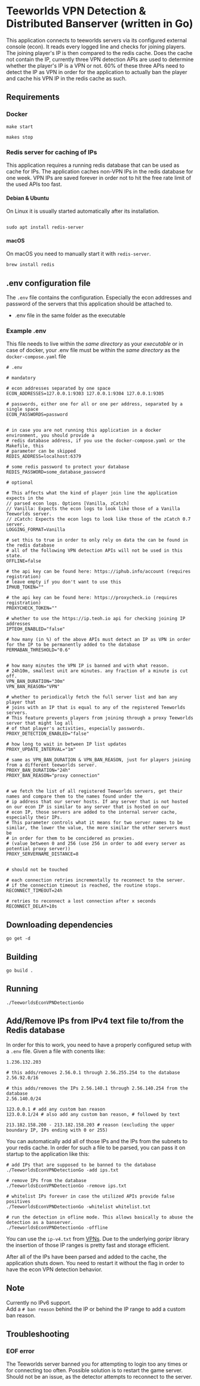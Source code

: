 
# Teeworlds VPN Detection & Distributed Banserver (written in Go)

This application connects to teeworlds servers via its configured external console (econ).
It reads every logged line and checks for joining players.
The joining player's IP is then compared to the redis cache.
Does the cache not contain the IP, currently three VPN detection APIs are used to determine whether the player's IP is a VPN or not.
60% of these three APIs need to detect the IP as VPN in order for the application to actually ban the player and cache his VPN IP in the redis cache as such.

## Requirements

### Docker

```
make start

makes stop
```

### Redis server for caching of IPs

This application requires a running redis database that can be used as cache for IPs.
The application caches non-VPN IPs in the redis database for one week.
VPN IPs are saved forever in order not to hit the free rate limit of the used APIs too fast.

#### Debian & Ubuntu

On Linux it is usually started automatically after its installation.

```shell

sudo apt install redis-server
```

#### macOS

On macOS you need to manually start it with `redis-server`.

```shell
brew install redis
```

## .env configuration file

The `.env` file contains the configuration.
Especially the econ addresses and password of the servers that this application should be attached to.

- .env file in the same folder as the executable

### Example .env

This file needs to live within the *same directory* as your *executable* or in case of docker, your .env file must be within the *same directory* as the `docker-compose.yaml` file

```env
# .env

# mandatory

# econ addresses separated by one space
ECON_ADDRESSES=127.0.0.1:9303 127.0.0.1:9304 127.0.0.1:9305

# passwords, either one for all or one per address, separated by a single space
ECON_PASSWORDS=password


# in case you are not running this application in a docker environment, you should provide a 
# redis database address, if you use the docker-compose.yaml or the Makefile, this 
# parameter can be skipped
REDIS_ADDRESS=localhost:6379

# some redis password to protect your database
REDIS_PASSWORD=some_database_password

# optional

# This affects what the kind of player join line the application expects in the 
// parsed econ logs. Options [Vanilla, zCatch]
// Vanilla: Expects the econ logs to look like those of a Vanilla Teeworlds server.
// zCatch: Expects the econ logs to look like those of the zCatch 0.7 server.
LOGGING_FORMAT=Vanilla

# set this to true in order to only rely on data the can be found in the redis database
# all of the following VPN detection APIs will not be used in this state.
OFFLINE=false

# the api key can be found here: https://iphub.info/account (requires registration)
# leave empty if you don't want to use this
IPHUB_TOKEN=""

# the api key can be found here: https://proxycheck.io (requires registration)
PROXYCHECK_TOKEN=""

# whether to use the https://ip.teoh.io api for checking joining IP addresses
IPTEOH_ENABLED="false"

# how many (in %) of the above APIs must detect an IP as VPN in order for the IP to be permanently added to the database
PERMABAN_THRESHOLD="0.6"


# how many minutes the VPN IP is banned and with what reason.
# 24h10m, smallest unit are minutes. any fraction of a minute is cut off.
VPN_BAN_DURATION="30m"
VPN_BAN_REASON="VPN"

# whether to periodically fetch the full server list and ban any player that 
# joins with an IP that is equal to any of the registered Teeworlds servers.
# This feature prevents players from joining through a proxy Teeworlds server that might log all
# of that player's activities, especially passwords.
PROXY_DETECTION_ENABLED="false"

# how long to wait in between IP list updates
PROXY_UPDATE_INTERVAL="1m"

# same as VPN_BAN_DURATION & VPN_BAN_REASON, just for players joining from a different teeworlds server.
PROXY_BAN_DURATION="24h"
PROXY_BAN_REASON="proxy connection"


# we fetch the list of all registered Teeworlds servers, get their names and compare them to the names found under the 
# ip address that our server hosts. If any server that is not hosted on our econ IP is similar to any server that is hosted on our
# econ IP, those servers are added to the internal server cache, especially their IPs.
# This parameter controls what it means for two server names to be similar, the lower the value, the more similar the other servers must be
# in order for them to be concidered as proxies.
# (value between 0 and 256 (use 256 in order to add every server as potential proxy server))
PROXY_SERVERNAME_DISTANCE=8


# should not be touched

# each connection retries incrementally to reconnect to the server.
# if the connection timeout is reached, the routine stops.
RECONNECT_TIMEOUT=24h

# retries to reconnect a lost connection after x seconds
RECONNECT_DELAY=10s
```

## Downloading dependencies

```shell
go get -d
```

## Building

```shell
go build .
```

## Running

```shell
./TeeworldsEconVPNDetectionGo
```

## Add/Remove IPs from IPv4 text file to/from the Redis database

In order for this to work, you need to have a properly configured setup with a `.env` file.
Given a file with conents like:

```text
1.236.132.203

# this adds/removes 2.56.0.1 through 2.56.255.254 to the database
2.56.92.0/16

# this adds/removes the IPs 2.56.140.1 through 2.56.140.254 from the database
2.56.140.0/24

123.0.0.1 # add any custom ban reason
123.0.0.1/24 # also add any custom ban reason, # followed by text

213.182.158.200 - 213.182.158.203 # reason (excluding the upper boundary IP, IPs ending with 0 or 255)

```

You can automatically add all of those IPs and the IPs from the subnets to your redis cache.
In order for such a file to be parsed, you can pass it on startup to the application like this:

```text
# add IPs that are supposed to be banned to the database
./TeeworldsEconVPNDetectionGo -add ips.txt

# remove IPs from the database
./TeeworldsEconVPNDetectionGo -remove ips.txt

# whitelist IPs forever in case the utilized APIs provide false positives
./TeeworldsEconVPNDetectionGo -whitelist whitelist.txt

# run the detection in ofline mode. This allows basically to abuse the detection as a banserver.
./TeeworldsEconVPNDetectionGo -offline
```

You can use the `ip-v4.txt` from [VPNs](https://github.com/ejrv/VPNs).
Due to the underlying *goripr* library the insertion of those IP ranges is pretty fast and storage efficient.

After all of the IPs have been parsed and added to the cache, the application shuts down.
You need to restart it without the flag in order to have the econ VPN detection behavior.

## Note

Currently no IPv6 support.  
Add a `# ban reason` behind the IP or behind the IP range to add a custom ban reason.

## Troubleshooting

### EOF error

The Teeworlds server banned you for attempting to login too any times or for connecting too often.
Possible solution is to restart the game server. Should not be an issue, as the detector attempts to reconnect to the server.
